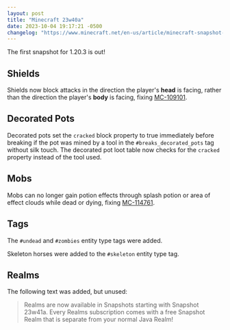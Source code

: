 ```yaml
---
layout: post
title: "Minecraft 23w40a"
date: 2023-10-04 19:17:21 -0500
changelog: "https://www.minecraft.net/en-us/article/minecraft-snapshot-23w40a"
---
```


The first snapshot for 1.20.3 is out!

## Shields

Shields now block attacks in the direction the player's **head** is facing, rather than the direction the player's **body** is facing, fixing [MC-109101](https://bugs.mojang.com/browse/MC-109101).

## Decorated Pots

Decorated pots set the `cracked` block property to true immediately before breaking if the pot was mined by a tool in the `#breaks_decorated_pots` tag without silk touch. The decorated pot loot table now checks for the `cracked` property instead of the tool used.

## Mobs

Mobs can no longer gain potion effects through splash potion or area of effect clouds while dead or dying, fixing [MC-114761](https://bugs.mojang.com/browse/MC-114761).

## Tags

The `#undead` and `#zombies` entity type tags were added.

Skeleton horses were added to the `#skeleton` entity type tag.

## Realms

The following text was added, but unused:

> Realms are now available in Snapshots starting with Snapshot 23w41a. Every Realms subscription comes with a free Snapshot Realm that is separate from your normal Java Realm!

